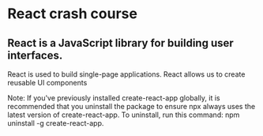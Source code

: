 # React crash course
## React is a JavaScript library for building user interfaces.
React is used to build single-page applications.
React allows us to create reusable UI components

Note: If you've previously installed create-react-app globally,
it is recommended that you uninstall the package to ensure npx always uses the latest version of create-react-app.
To uninstall, run this command: npm uninstall -g create-react-app.
